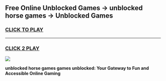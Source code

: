 
## Free Online Unblocked Games → unblocked horse games → Unblocked Games
<h3>
<a href="https://premium.freeplayer.one?title=unblocked_horse_games&ref=21F">CLICK TO PLAY</a></h3>
<hr>

<h3>
<a href="https://premium.freeplayer.one?title=unblocked_horse_games&ref=21F">CLICK 2 PLAY</a>
  
</h3>

<a href="https://premium.freeplayer.one?title=unblocked_horse_games&ref=21F/"><img src="https://clearcache.store/games.png"></a>


**unblocked horse games games unblocked: Your Gateway to Fun and Accessible Online Gaming**
